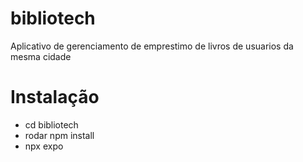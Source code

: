 # bibliotech
Aplicativo de gerenciamento de emprestimo de livros de usuarios da mesma cidade

# Instalação
- cd bibliotech
- rodar npm install
- npx expo
